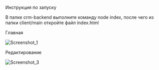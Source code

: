 Инструкция по запуску

В папке crm-backend выполните команду node index, после чего из папки client/main откройте файл index.html

Главная

![Screenshot_1](https://user-images.githubusercontent.com/111509370/226926205-4b5fe1a6-8619-4c3e-acca-d430da56d6db.png)

Редактирование

![Screenshot_3](https://user-images.githubusercontent.com/111509370/226926254-3b89c6b7-4748-4a1c-9e7c-d2088b5ac5b2.png)
